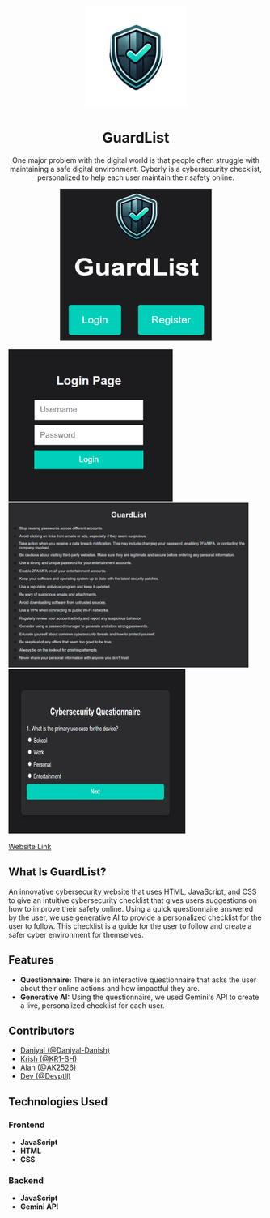 <p align="center">
  <img src="images/Logo.png" width="200px" height="200px"/>
</p>

<div align="center">
  <h1>GuardList</h1>
  <p> One major problem with the digital world is that people often struggle with maintaining a safe digital environment. Cyberly is a cybersecurity checklist, personalized to help each user maintain their safety online. </p>
</div>

<p align="center">
  <img src="images/Welcome.png" width="300px" height="300px"/>
</p>
  <img src="images/Login.png" width="325px" height="300px"/>
  <img src="images/Checklist.png" width="475px" height="325px"/>
  <img src="images/Question.png" width="350px" height="325px"/>

[Website Link](https://guardlist.co/)

## What Is GuardList?
An innovative cybersecurity website that uses HTML, JavaScript, and CSS to give an intuitive cybersecurity checklist that gives users suggestions on how to improve their safety online. Using a quick questionnaire answered by the user, we use generative AI to provide a personalized checklist for the user to follow. This checklist is a guide for the user to follow and create a safer cyber environment for themselves.

## Features
* **Questionnaire:** There is an interactive questionnaire that asks the user about their online actions and how impactful they are.
* **Generative AI:** Using the questionnaire, we used Gemini's API to create a live, personalized checklist for each user.

## Contributors
* [Daniyal (@Daniyal-Danish)](https://github.com/Daniyal-Danish)
* [Krish (@KR1-SH)](https://github.com/KR1-SH)
* [Alan (@AK2526)](https://github.com/AK2526)
* [Dev (@Devptll)](https://github.com/Devptll)

## Technologies Used
### Frontend
* **JavaScript**
* **HTML**
* **CSS**

### Backend
* **JavaScript**
* **Gemini API** 
